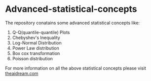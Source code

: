 # Advanced-statistical-concepts

The repository conatains some advanced statistical concepts like:

1. Q-Q(quantile-quantile) Plots
2. Chebyshev's Inequality
3. Log-Normal Distribution
4. Power Law distribution
5. Box cox transformation
6. Poisson distribution

For more information on all the above statistical concepts please visit [theaidream.com](https://www.theaidream.com/post/advanced-statistical-concepts-in-data-science)

